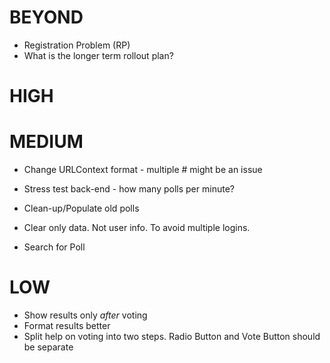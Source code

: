 # BEYOND

* Registration Problem (RP)
* What is the longer term rollout plan?

# HIGH


# MEDIUM

* Change URLContext format - multiple # might be an issue
* Stress test back-end - how many polls per minute?
* Clean-up/Populate old polls


* Clear only data. Not user info. To avoid multiple logins.

* Search for Poll

# LOW

* Show results only *after* voting
* Format results better
* Split help on voting into two steps. Radio Button and Vote Button should be separate